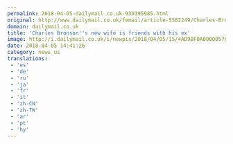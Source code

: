 ```yaml
---
permalink: 2018-04-05-dailymail.co.uk-930395985.html
original: http://www.dailymail.co.uk/femail/article-5582249/Charles-Bronsons-new-wife-friends-ex.html?ITO=1490&ns_mchannel=rss&ns_campaign=1490
domain: dailymail.co.uk
title: 'Charles Bronson''s new wife is friends with his ex'
image: http://i.dailymail.co.uk/i/newpix/2018/04/05/15/4AD98F0A00000578-0-image-a-7_1522937823868.jpg
date: 2018-04-05 14:41:26
category: news_us
translations: 
 - 'es'
 - 'de'
 - 'ru'
 - 'ja'
 - 'fr'
 - 'it'
 - 'zh-CN'
 - 'zh-TW'
 - 'ar'
 - 'pt'
 - 'hy'
---
```


